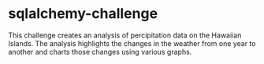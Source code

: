 # sqlalchemy-challenge

This challenge creates an analysis of percipitation data on the Hawaiian Islands. The analysis highlights the changes in the weather from one year to another and charts those changes using various graphs.
